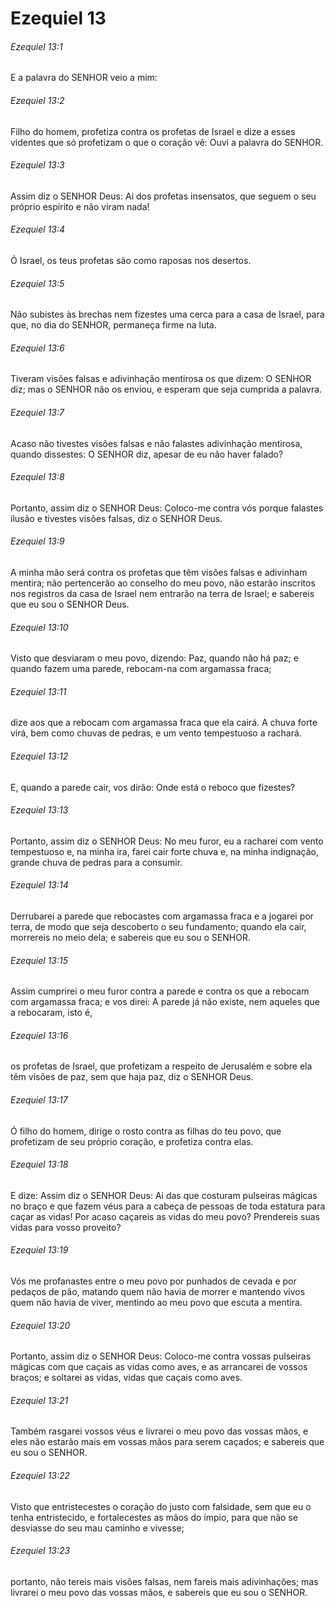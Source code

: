 # Ezequiel 13

###### Ezequiel 13:1

E a palavra do SENHOR veio a mim:

###### Ezequiel 13:2

Filho do homem, profetiza contra os profetas de Israel e dize a esses videntes que só profetizam o que o coração vê: Ouvi a palavra do SENHOR.

###### Ezequiel 13:3

Assim diz o SENHOR Deus: Ai dos profetas insensatos, que seguem o seu próprio espírito e não viram nada!

###### Ezequiel 13:4

Ó Israel, os teus profetas são como raposas nos desertos.

###### Ezequiel 13:5

Não subistes às brechas nem fizestes uma cerca para a casa de Israel, para que, no dia do SENHOR, permaneça firme na luta.

###### Ezequiel 13:6

Tiveram visões falsas e adivinhação mentirosa os que dizem: O SENHOR diz; mas o SENHOR não os enviou, e esperam que seja cumprida a palavra.

###### Ezequiel 13:7

Acaso não tivestes visões falsas e não falastes adivinhação mentirosa, quando dissestes: O SENHOR diz, apesar de eu não haver falado?

###### Ezequiel 13:8

Portanto, assim diz o SENHOR Deus: Coloco-me contra vós porque falastes ilusão e tivestes visões falsas, diz o SENHOR Deus.

###### Ezequiel 13:9

A minha mão será contra os profetas que têm visões falsas e adivinham mentira; não pertencerão ao conselho do meu povo, não estarão inscritos nos registros da casa de Israel nem entrarão na terra de Israel; e sabereis que eu sou o SENHOR Deus.

###### Ezequiel 13:10

Visto que desviaram o meu povo, dizendo: Paz, quando não há paz; e quando fazem uma parede, rebocam-na com argamassa fraca;

###### Ezequiel 13:11

dize aos que a rebocam com argamassa fraca que ela cairá. A chuva forte virá, bem como chuvas de pedras, e um vento tempestuoso a rachará.

###### Ezequiel 13:12

E, quando a parede cair, vos dirão: Onde está o reboco que fizestes?

###### Ezequiel 13:13

Portanto, assim diz o SENHOR Deus: No meu furor, eu a racharei com vento tempestuoso e, na minha ira, farei cair forte chuva e, na minha indignação, grande chuva de pedras para a consumir.

###### Ezequiel 13:14

Derrubarei a parede que rebocastes com argamassa fraca e a jogarei por terra, de modo que seja descoberto o seu fundamento; quando ela cair, morrereis no meio dela; e sabereis que eu sou o SENHOR.

###### Ezequiel 13:15

Assim cumprirei o meu furor contra a parede e contra os que a rebocam com argamassa fraca; e vos direi: A parede já não existe, nem aqueles que a rebocaram, isto é,

###### Ezequiel 13:16

os profetas de Israel, que profetizam a respeito de Jerusalém e sobre ela têm visões de paz, sem que haja paz, diz o SENHOR Deus.

###### Ezequiel 13:17

Ó filho do homem, dirige o rosto contra as filhas do teu povo, que profetizam de seu próprio coração, e profetiza contra elas.

###### Ezequiel 13:18

E dize: Assim diz o SENHOR Deus: Ai das que costuram pulseiras mágicas no braço e que fazem véus para a cabeça de pessoas de toda estatura para caçar as vidas! Por acaso caçareis as vidas do meu povo? Prendereis suas vidas para vosso proveito?

###### Ezequiel 13:19

Vós me profanastes entre o meu povo por punhados de cevada e por pedaços de pão, matando quem não havia de morrer e mantendo vivos quem não havia de viver, mentindo ao meu povo que escuta a mentira.

###### Ezequiel 13:20

Portanto, assim diz o SENHOR Deus: Coloco-me contra vossas pulseiras mágicas com que caçais as vidas como aves, e as arrancarei de vossos braços; e soltarei as vidas, vidas que caçais como aves.

###### Ezequiel 13:21

Também rasgarei vossos véus e livrarei o meu povo das vossas mãos, e eles não estarão mais em vossas mãos para serem caçados; e sabereis que eu sou o SENHOR.

###### Ezequiel 13:22

Visto que entristecestes o coração do justo com falsidade, sem que eu o tenha entristecido, e fortalecestes as mãos do ímpio, para que não se desviasse do seu mau caminho e vivesse;

###### Ezequiel 13:23

portanto, não tereis mais visões falsas, nem fareis mais adivinhações; mas livrarei o meu povo das vossas mãos, e sabereis que eu sou o SENHOR.

